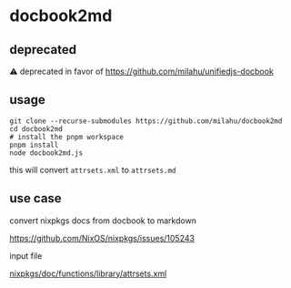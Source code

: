 # docbook2md

## deprecated

:warning: deprecated in favor of https://github.com/milahu/unifiedjs-docbook

## usage

```
git clone --recurse-submodules https://github.com/milahu/docbook2md
cd docbook2md
# install the pnpm workspace
pnpm install
node docbook2md.js
```

this will convert `attrsets.xml` to `attrsets.md`

## use case

convert nixpkgs docs from docbook to markdown

https://github.com/NixOS/nixpkgs/issues/105243

input file

[nixpkgs/doc/functions/library/attrsets.xml](https://github.com/NixOS/nixpkgs/blob/7a79469a24a71c26cb61b53590cb09ad6192654f/doc/functions/library/attrsets.xml)

